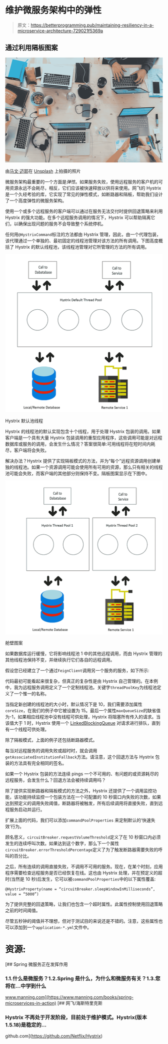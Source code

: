 # 维护微服务架构中的弹性

> 原文：<https://betterprogramming.pub/maintaining-resiliency-in-a-microservice-architecture-729021f5369a>

## 通过利用隔板图案

![](img/2506c1dab5dcc66fe16316c9a2ac4580.png)

由[马文·迈耶](https://unsplash.com/@marvelous?utm_source=unsplash&utm_medium=referral&utm_content=creditCopyText)在 [Unsplash](https://unsplash.com/search/photos/bulkhead?utm_source=unsplash&utm_medium=referral&utm_content=creditCopyText) 上拍摄的照片

微服务架构最重要的一个方面是*弹性*。如果服务失败，使用远程服务的客户机的可用资源永远不会耗尽，相反，它们应该被快速释放以供将来使用。网飞的 Hystrix 是一个久经考验的库，它实现了常见的弹性模式，如断路器和隔板，帮助我们设计了一个高度弹性的微服务架构。

使用一个或多个远程服务的客户端可以通过在服务无法交付时提供回退策略来利用 Hystrix 的强大功能。在多个远程服务调用的情况下，Hystrix 可以帮助隔离它们，以确保出现问题的服务不会导致整个系统停机。

任何用`@HystrixCommand`标注的方法都由 Hystrix 管理，因此，由一个代理包装，该代理通过一个单独的、最初固定的线程池管理对该方法的所有调用。下图高度概括了 Hystrix 的默认线程池，该线程池管理对它所管理的方法的所有调用。

![](img/09053a4305fcae3ef04aa94f43b5c6d1.png)

Hystrix 默认池线程

Hystrix 的线程池的默认实现包含十个线程，用于处理 Hystrix 包装的调用。如果客户端是一个具有大量 Hystrix 包装调用的重型应用程序，这些调用可能是对远程数据库或服务的调用，会发生什么情况？答案很简单:可用线程将在短时间内耗尽，客户端将会失败。

解决办法？Hystrix 提供了实现隔板模式的方法，并为“每个”远程资源调用创建单独的线程池。如果一个资源调用可能会使用所有可用的资源，那么只有相关的线程池可能会失败，而客户端的其他部分则保持不变。隔板图案显示在下图中。

![](img/c144e2a672f844dbf566cb1a9806c71b.png)

舱壁图案

如果数据库运行缓慢，它将影响线程池 1 中的其他远程调用，而由 Hystrix 管理的其他线程池保持不变，并继续执行它们各自的远程调用。

假设您已经建立了一个通过`FeignClient`调用另一个服务的服务，如下所示:

代码最初可能看起来很复杂，但真正的复杂性是由 Hystrix 自己管理的。在本例中，我为远程服务调用定义了一个定制线程池。关键字`threadPoolKey`为线程池定义了一个惟一的名称。

当指定新创建的线程池的大小时，默认情况下是 10，我们需要添加属性`coreSize`，在我们的例子中它被设置为 15。最后一个属性`maxQueueSize`的缺省值为-1，如果相应线程池中没有线程可供处理，Hystrix 将阻塞所有传入的请求。当该值大于 1 时，Hystrix 使用一个 [LinkedBlockingQueue](https://docs.oracle.com/javase/7/docs/api/java/util/concurrent/LinkedBlockingQueue.html) 对请求进行排队，直到有一个线程可供处理。

除了隔板模式，上面的例子还包括断路器模式。

每当对远程服务的调用失败或超时时，就会调用`getAssociatedInstitutionFallback`方法。请注意，这个回退方法与 Hystrix 包装的方法具有完全相同的签名。

如果一个 Hystrix 包装的方法连续 pings 一个不可用的、有问题的或资源耗尽的远程服务，会发生什么？回退方法会被持续调用吗？

除了提供实现断路器和隔板模式的方法之外，Hystrix 还提供了一个调用监控功能，该功能持续监控一个包装方法在一个可配置的 10 秒窗口内失败的次数，如果达到预定义的调用失败阈值，断路器将被触发，所有后续调用将直接失败，直到远程服务启动并运行。

扩展上面的代码，我们可以添加`commandPoolProperties` 来定制默认的‘快速失效’行为。

顾名思义，`circuitBreaker.requestVolumeThreshold`定义了在 10 秒窗口内必须发生的连续呼叫次数。如果达到这个数字，那么下一个属性`circuitBreaker.errorThresholdPercentage`定义了为了触发断路器需要失败的呼叫的百分比。

之后，所有连续的调用直接失败，不调用不可用的服务。现在，在某个时刻，应用程序需要检查远程服务是否已经恢复在线。这也由 Hystrix 处理，并在预定义的超时(当然是 10 秒)后发生，它可以被`commandPoolProperties`中的以下属性覆盖:

```
@HystrixProperty(name = “circuitBreaker.sleepWindowInMilliseconds”, value = “5000”)
```

为了提供完整的回退策略，让我们也包含一个超时属性。此属性控制使用回退策略之前的时间阈值。

尽管五秒钟的阈值并不理想，但对于测试目的来说还是不错的。注意，这些属性也可以添加到一个`application-*.yml`文件中。

# 资源:

[](https://www.manning.com/books/spring-microservices-in-action) [## Spring 微服务正在发挥作用

### 1.1.什么是微服务？1.2.Spring 是什么，为什么和微服务有关？1.3.您将在…中学到什么

www.manning.com](https://www.manning.com/books/spring-microservices-in-action) [](https://github.com/Netflix/Hystrix) [## 网飞/海斯特里克斯

### Hystrix 不再处于开发阶段，目前处于维护模式。Hystrix(版本 1.5.18)是稳定的…

github.com](https://github.com/Netflix/Hystrix)
